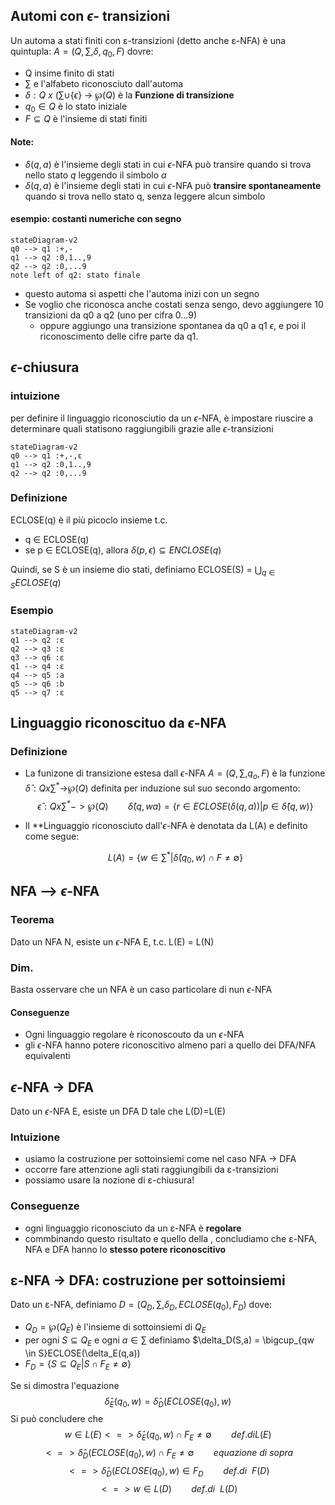 ## Automi con $\epsilon$- transizioni
Un automa a stati finiti con ε-transizioni (detto anche ε-NFA) è una quintupla: $A=(Q, \sum,\delta,q_0,F)$ dovre:
- Q insime finito di stati
- $\sum$ e l'alfabeto riconosciuto dall'automa
- $\delta:Q\ x\ (\sum \cup \{\epsilon \}$ -> $\wp(Q)$ è la **Funzione di transizione**
- $q_0 \in Q$ è lo stato iniziale
- $F ⊆ Q$ è l'insieme di stati finiti

#### Note:
- $\delta(q,a)$ è l'insieme degli stati in cui $\epsilon$-NFA può transire quando si trova nello stato $q$ leggendo il simbolo $a$
- $\delta(q,a)$ è l'insieme degli stati in cui $\epsilon$-NFA può **transire spontaneamente** quando si trova nello stato q, senza leggere alcun simbolo

#### esempio: costanti numeriche con segno 

```mermaid 
stateDiagram-v2 
q0 --> q1 :+,-
q1 --> q2 :0,1..,9
q2 --> q2 :0,...9
note left of q2: stato finale
```
- questo automa si aspetti che l'automa inizi con un segno 
- Se voglio che riconosca anche costati senza sengo, devo aggiungere 10 transizioni da q0 a q2 (uno per cifra 0...9)
	- oppure aggiungo una transizione spontanea da q0 a q1 $\epsilon$, e poi il riconoscimento delle cifre parte da q1.

## $\epsilon$-chiusura
### intuizione
per definire il linguaggio riconosciutio da un $\epsilon$-NFA, è impostare riuscire a determinare quali statisono raggiungibili grazie alle $\epsilon$-transizioni

```mermaid 
stateDiagram-v2 
q0 --> q1 :+,-,ε
q1 --> q2 :0,1..,9
q2 --> q2 :0,...9
```

### Definizione
ECLOSE(q) è il più picoclo insieme t.c.
- q $\in$ ECLOSE(q)
- se p $\in$ ECLOSE(q), allora $\delta(p,\epsilon) ⊆ ENCLOSE(q)$

Quindi, se S è un insieme dio stati, definiamo ECLOSE(S) = $\bigcup_{q \in S}ECLOSE(q)$

### Esempio 
```mermaid 
stateDiagram-v2 
q1 --> q2 :ε
q2 --> q3 :ε
q3 --> q6 :ε
q1 --> q4 :ε
q4 --> q5 :a
q5 --> q6 :b
q5 --> q7 :ε
```

## Linguaggio riconoscituo da $\epsilon$-NFA
### Definizione
- La funizone di transizione estesa dall $\epsilon$-NFA $A=(Q, \sum,q_o,F)$ è la funzione $\hat\delta:Qx\sum^*$->$\wp(Q)$ definita per induzione sul suo secondo argomento:
$$\hat\epsilon: Qx\sum^* -> \wp(Q)  \ \ \ \ \ \ \ \ \hat\delta(q,wa)=\{r \in ECLOSE(\delta(q,a)) | p \in \hat\delta(q,w)\}$$

- Il **Linguaggio riconosciuto dall'$\epsilon$-NFA è denotata da L(A) e definito come segue:

   $$L(A) = \{w \in \sum^* | \hat\delta(q_0,w)\cap F\neq \emptyset\}$$

## NFA --> $\epsilon$-NFA
### Teorema
Dato un NFA N, esiste un $\epsilon$-NFA E, t.c. L(E) = L(N)

### Dim.
Basta osservare che un NFA è un caso particolare di nun $\epsilon$-NFA

#### Conseguenze
- Ogni linguaggio regolare è riconoscouto da un $\epsilon$-NFA
- gli $\epsilon$-NFA hanno potere riconoscitivo almeno pari a quello dei DFA/NFA equivalenti

## $\epsilon$-NFA -> DFA
Dato un $\epsilon$-NFA E, esiste un DFA D tale che L(D)=L(E)

### Intuizione
- usiamo la costruzione per sottoinsiemi come nel caso NFA → DFA
- occorre fare attenzione agli stati raggiungibili da ε-transizioni 
- possiamo usare la nozione di ε-chiusura!

### Conseguenze
- ogni linguaggio riconosciuto da un ε-NFA è **regolare** 
- commbinando questo risultato e quello della , concludiamo che ε-NFA, NFA e DFA hanno lo **stesso potere riconoscitivo**

## ε-NFA → DFA: costruzione per sottoinsiemi
Dato un  ε-NFA, definiamo $D=(Q_D,\sum,\delta_D,ECLOSE(q_0),F_D)$ dove:
- $Q_D=\wp(Q_E)$ è l'insieme di sottoinsiemi di $Q_E$
- per ogni $S ⊆ Q_E$ e ogni $a \in \sum$ definiamo $\delta_D(S,a) = \bigcup_{qw \in S}ECLOSE(\delta_E(q,a))
- $F_D = \{S ⊆ Q_E | S \cap F_E \neq \emptyset\}$

Se si dimostra l'equazione
$$ \hat\delta_E(q_0,w)=\hat\delta_D(ECLOSE(q_0),w)$$
Si può concludere che 
$$ w \in L(E) <=> \hat\delta_E(q_0,w) \cap F_E \neq \emptyset \ \ \ \ \ \ \ \ def. di L(E)$$
$$<=>\hat\delta_D(ECLOSE(q_0),w) \cap F_E \neq \emptyset \ \ \ \ \ \ \ \ equazione \ di \ sopra$$
$$<=>\hat\delta_D(ECLOSE(q_0),w) \in F_D\ \ \ \ \ \ \ \ def. di \ \ F(D)$$
$$ <=> w \in L(D) \ \ \ \ \ \ \ \ def. di \ \ L(D)$$